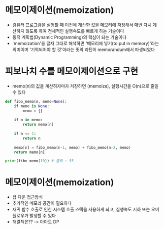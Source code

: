 # 메모이제이션(memoization)
- 컴퓨터 프로그램을 실행할 때 이전에 계산한 값을 메모리에 저장해서 매번 다시 계산하지 않도록 하여 전체적인 실행속도를 빠르게 하는 기술이다
- 동적 계획법(Dynamic Programming)의 핵심이 되는 기술이다
- 'memoization'을 글자 그대로 해석하면 '메모리에 넣기(to put in memory)'라는 의미이며 '기억되어야 할 것'이라는 뜻의 라틴어 memorandum에서 파생되었다

# 피보나치 수를 메모이제이션으로 구현
- memo(n)의 값을 계산하자마자 저장하면 (memoize), 실행시간을 O(n)으로 줄일 수 있다
```python
def fibo_memo(n, memo=None):
    if memo is None:
        memo = {}
    
    if n in memo:
        return memo[n]
    
    if n <= 1:
        return n
    
    memo[n] = fibo_memo(n-1, memo) + fibo_memo(n-2, memo)
    return memo[n]

print(fibo_memo(10)) # 출력 : 55
```

# 메모이제이션(memoization)
- 탑 다운 접근방식
- 추가적인 메모리 공간이 필요하다
- 재귀 함수 호출로 인한 시스템 호출 스택을 사용하게 되고, 실행속도 저하 또는 오버플로우가 발생할 수 있다
- 해결책은?? -> 아마도 DP